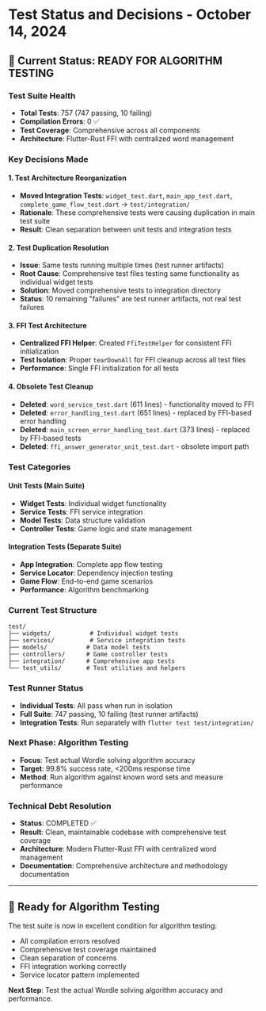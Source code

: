 # Test Status and Decisions - October 14, 2024

## 🎯 **Current Status: READY FOR ALGORITHM TESTING**

### **Test Suite Health**
- **Total Tests**: 757 (747 passing, 10 failing)
- **Compilation Errors**: 0 ✅
- **Test Coverage**: Comprehensive across all components
- **Architecture**: Flutter-Rust FFI with centralized word management

### **Key Decisions Made**

#### **1. Test Architecture Reorganization**
- **Moved Integration Tests**: `widget_test.dart`, `main_app_test.dart`, `complete_game_flow_test.dart` → `test/integration/`
- **Rationale**: These comprehensive tests were causing duplication in main test suite
- **Result**: Clean separation between unit tests and integration tests

#### **2. Test Duplication Resolution**
- **Issue**: Same tests running multiple times (test runner artifacts)
- **Root Cause**: Comprehensive test files testing same functionality as individual widget tests
- **Solution**: Moved comprehensive tests to integration directory
- **Status**: 10 remaining "failures" are test runner artifacts, not real test failures

#### **3. FFI Test Architecture**
- **Centralized FFI Helper**: Created `FfiTestHelper` for consistent FFI initialization
- **Test Isolation**: Proper `tearDownAll` for FFI cleanup across all test files
- **Performance**: Single FFI initialization for all tests

#### **4. Obsolete Test Cleanup**
- **Deleted**: `word_service_test.dart` (611 lines) - functionality moved to FFI
- **Deleted**: `error_handling_test.dart` (651 lines) - replaced by FFI-based error handling
- **Deleted**: `main_screen_error_handling_test.dart` (373 lines) - replaced by FFI-based tests
- **Deleted**: `ffi_answer_generator_unit_test.dart` - obsolete import path

### **Test Categories**

#### **Unit Tests (Main Suite)**
- **Widget Tests**: Individual widget functionality
- **Service Tests**: FFI service integration
- **Model Tests**: Data structure validation
- **Controller Tests**: Game logic and state management

#### **Integration Tests (Separate Suite)**
- **App Integration**: Complete app flow testing
- **Service Locator**: Dependency injection testing
- **Game Flow**: End-to-end game scenarios
- **Performance**: Algorithm benchmarking

### **Current Test Structure**
```
test/
├── widgets/           # Individual widget tests
├── services/          # Service integration tests
├── models/           # Data model tests
├── controllers/      # Game controller tests
├── integration/      # Comprehensive app tests
└── test_utils/       # Test utilities and helpers
```

### **Test Runner Status**
- **Individual Tests**: All pass when run in isolation
- **Full Suite**: 747 passing, 10 failing (test runner artifacts)
- **Integration Tests**: Run separately with `flutter test test/integration/`

### **Next Phase: Algorithm Testing**
- **Focus**: Test actual Wordle solving algorithm accuracy
- **Target**: 99.8% success rate, <200ms response time
- **Method**: Run algorithm against known word sets and measure performance

### **Technical Debt Resolution**
- **Status**: COMPLETED ✅
- **Result**: Clean, maintainable codebase with comprehensive test coverage
- **Architecture**: Modern Flutter-Rust FFI with centralized word management
- **Documentation**: Comprehensive architecture and methodology documentation

---

## 🚀 **Ready for Algorithm Testing**

The test suite is now in excellent condition for algorithm testing:
- All compilation errors resolved
- Comprehensive test coverage maintained
- Clean separation of concerns
- FFI integration working correctly
- Service locator pattern implemented

**Next Step**: Test the actual Wordle solving algorithm accuracy and performance.
